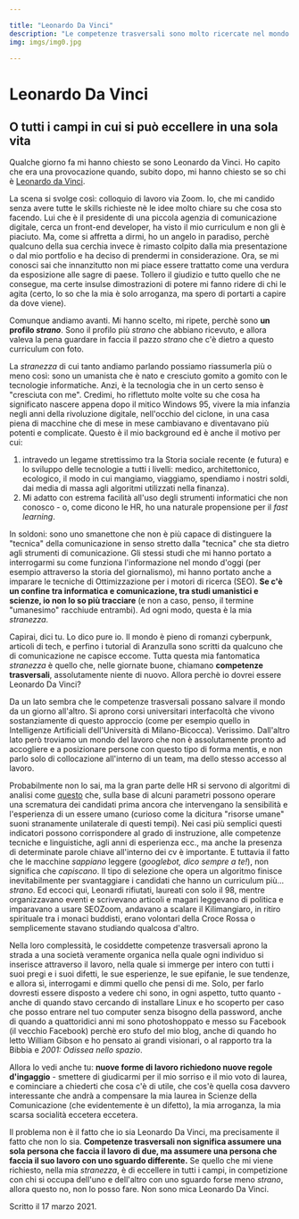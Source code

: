 ```yaml
---

title: "Leonardo Da Vinci"
description: "Le competenze trasversali sono molto ricercate nel mondo del lavoro. Ma sarà poi vero?"
img: imgs/img0.jpg

---
```


# Leonardo Da Vinci

## O tutti i campi in cui si può eccellere in una sola vita

Qualche giorno fa mi hanno chiesto se sono Leonardo da Vinci. Ho capito che era una provocazione quando, subito dopo, mi hanno chiesto se so chi è [Leonardo da Vinci](https://it.wikipedia.org/wiki/Leonardo_da_Vinci).

La scena si svolge così: colloquio di lavoro via Zoom. Io, che mi candido senza avere tutte le skills richieste nè le idee molto chiare su che cosa sto facendo. Lui che è il presidente di una piccola agenzia di comunicazione digitale, cerca un front-end developer, ha visto il mio curriculum e non gli è piaciuto. Ma, come si affretta a dirmi, ho un angelo in paradiso, perchè qualcuno della sua cerchia invece è rimasto colpito dalla mia presentazione o dal mio portfolio e ha deciso di prendermi in considerazione. Ora, se mi conosci sai che innanzitutto non mi piace essere trattatto come una verdura da esposizione alle sagre di paese. Tollero il giudizio e tutto quello che ne consegue, ma certe insulse dimostrazioni di potere mi fanno ridere di chi le agita (certo, lo so che la mia è solo arroganza, ma spero di portarti a capire da dove viene).

Comunque andiamo avanti. Mi hanno scelto, mi ripete, perchè sono **un profilo _strano_**. Sono il profilo più *strano* che abbiano ricevuto, e allora valeva la pena guardare in faccia il pazzo *strano* che c'è dietro a questo curriculum con foto.

La *stranezza* di cui tanto andiamo parlando possiamo riassumerla più o meno così: sono un umanista che è nato e cresciuto gomito a gomito con le tecnologie informatiche. Anzi, è la tecnologia che in un certo senso è "cresciuta con me". Credimi, ho riflettuto molte volte su che cosa ha significato nascere appena dopo il mitico Windows 95, vivere la mia infanzia negli anni della rivoluzione digitale, nell'occhio del ciclone, in una casa piena di macchine che di mese in mese cambiavano e diventavano più potenti e complicate. Questo è il mio background ed è anche il motivo per cui:
1. intravedo un legame strettissimo tra la Storia sociale recente (e futura) e lo sviluppo delle tecnologie a tutti i livelli: medico, architettonico, ecologico, il modo in cui mangiamo, viaggiamo, spendiamo i nostri soldi, dai media di massa agli algoritmi utilizzati nella finanza).
2. Mi adatto con estrema facilità all'uso degli strumenti informatici che non conosco - o, come dicono le HR, ho una naturale propensione per il *fast learning*.

In soldoni: sono uno smanettone che non è più capace di distinguere la "tecnica" della comunicazione in senso stretto dalla "tecnica" che sta dietro agli strumenti di comunicazione. Gli stessi studi che mi hanno portato a interrogarmi su come funziona l'informazione nel mondo d'oggi (per esempio attraverso la storia del giornalismo), mi hanno portato anche a imparare le tecniche di Ottimizzazione per i motori di ricerca (SEO). **Se c'è un confine tra informatica e comunicazione, tra studi umanistici e scienze, io non lo so più tracciare** (e non a caso, penso, il termine "umanesimo" racchiude entrambi). Ad ogni modo, questa è la mia *stranezza*.

Capirai, dici tu. Lo dico pure io. Il mondo è pieno di romanzi cyberpunk, articoli di tech, e perfino i tutorial di Aranzulla sono scritti da qualcuno che di comunicazione ne capisce eccome. Tutta questa mia fantomatica *stranezza* è quello che, nelle giornate buone, chiamano **competenze trasversali**, assolutamente niente di nuovo. Allora perchè io dovrei essere Leonardo Da Vinci?

Da un lato sembra che le competenze trasversali possano salvare il mondo da un giorno all'altro. Si aprono corsi universitari interfacoltà che vivono sostanziamente di questo approccio (come per esempio quello in Intelligenze Artificiali dell'Università di Milano-Bicocca). Verissimo. Dall'altro lato però troviamo un mondo del lavoro che non è assolutamente pronto ad accogliere e a posizionare persone con questo tipo di forma mentis, e non parlo solo di collocazione all'interno di un team, ma dello stesso accesso al lavoro.

Probabilmente non lo sai, ma la gran parte delle HR si servono di algoritmi di analisi come [questo](https://www.bamboohr.com/) che, sulla base di alcuni parametri possono operare una scrematura dei candidati prima ancora che intervengano la sensibilità e l'esperienza di un essere umano (curioso come la dicitura "risorse umane" suoni stranamente unilaterale di questi tempi). Nei casi più semplici questi indicatori possono corrispondere al grado di instruzione, alle competenze tecniche e linguistiche, agli anni di esperienza ecc., ma anche la presenza di determinate parole chiave all'interno dei cv è importante. E tuttavia il fatto che le macchine *sappiano* leggere (*googlebot, dico sempre a te!*), non significa che *capiscano*. Il tipo di selezione che opera un algoritmo finisce inevitabilmente per svantaggiare i candidati che hanno un curriculum più... *strano*. Ed eccoci qui, Leonardi rifiutati, laureati con solo il 98, mentre organizzavano eventi e scrivevano articoli e magari leggevano di politica e imparavano a usare SEOZoom, andavano a scalare il Kilimangiaro, in ritiro spirituale tra i monaci buddisti, erano volontari della Croce Rossa o semplicemente stavano studiando qualcosa d'altro.

Nella loro complessità, le cosiddette competenze trasversali aprono la strada a una società veramente organica nella quale ogni individuo si inserisce attraverso il lavoro, nella quale si immerge per intero con tutti i suoi pregi e i suoi difetti, le sue esperienze, le sue epifanie, le sue tendenze, e allora sì, interrogami e dimmi quello che pensi di me. Solo, per farlo dovresti essere disposto a vedere chi sono, in ogni aspetto, tutto quanto - anche di quando stavo cercando di installare Linux e ho scoperto per caso che posso entrare nel tuo computer senza bisogno della password, anche di quando a quattoridici anni mi sono photoshoppato e messo su Facebook (il vecchio Facebook) perchè ero stufo del mio blog, anche di quando ho letto William Gibson e ho pensato ai grandi visionari, o al rapporto tra la Bibbia e *2001: Odissea nello spazio*.

Allora lo vedi anche tu: **nuove forme di lavoro richiedono nuove regole d'ingaggio** - smettere di giudicarmi per il mio sorriso e il mio voto di laurea, e cominciare a chiederti che cosa c'è di utile, che cos'è quella cosa davvero interessante che andrà a compensare la mia laurea in Scienze della Comunicazione (che evidentemente è un difetto), la mia arroganza, la mia scarsa socialità eccetera eccetera.

Il problema non è il fatto che io sia Leonardo Da Vinci, ma precisamente il fatto che non lo sia. **Competenze trasversali non significa assumere una sola persona che faccia il lavoro di due, ma assumere una persona che faccia il suo lavoro con uno sguardo differente.** Se quello che mi viene richiesto, nella mia *stranezza*, è di eccellere in tutti i campi, in competizione con chi si occupa dell'uno e dell'altro con uno sguardo forse meno *strano*, allora questo no, non lo posso fare. Non sono mica Leonardo Da Vinci.



<p class="date">Scritto il 17 marzo 2021.</p>